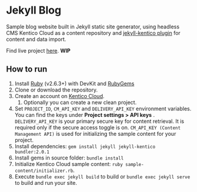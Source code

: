 # Jekyll Blog

Sample blog website built in Jekyll static site generator, using headless CMS Kentico Cloud as a content repository and
[jekyll-kentico plugin](https://github.com/RadoslavK/jekyll-kentico) for content and data import. 

Find live project [here](https://radoslavk.github.io/jekyll-blog/). **WIP**

## How to run

1. Install [Ruby](https://www.ruby-lang.org/en/downloads/) (v2.6.3+) with DevKit and [RubyGems](https://rubygems.org/pages/download)
2. Clone or download the repository.
3. Create an account on [Kentico Cloud](https://app.kenticocloud.com/).
    1. Optionally you can create a new clean project.
4. Set `PROJECT_ID`, `CM_API_KEY` and `DELIVERY_API_KEY` environment variables. You can find the keys under **Project settings > API keys** . `DELIVERY_API_KEY` is your primary secure key for content retrieval. It is required only if the secure access toggle is on. `CM_API_KEY (Content Management API)` is used for initializing the sample content for your project.
5. Install dependencies: `gem install jekyll jekyll-kentico bundler:2.0.1`
6. Install gems in source folder: `bundle install`
7. Initialize Kentico Cloud sample content: `ruby sample-content/initializer.rb`.
8. Execute `bundle exec jekyll build` to build or `bundle exec jekyll serve` to build and run your site.
